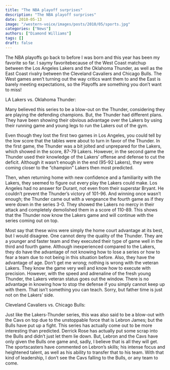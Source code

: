 ```yaml
---
title: "The NBA playoff surprises"
description: "The NBA playoff surprises"
date: 2010-05-13
image: "/western-voice/images/posts/2010/05/sports.jpg"
categories: ["News"]
authors: ["Diamond Williams"]
tags: []
draft: false
---
```

The NBA playoffs go back to before I was born and this year has been my favorite so far. I saymy favoritebecause of the West Coast matchup between the Los Angeles Lakers and the Oklahoma Thunder, as well as the East Coast rivalry between the Cleveland Cavaliers and Chicago Bulls. The West games aren’t turning out the way critics want them to and the East is barely meeting expectations, so the Playoffs are something you don’t want to miss!

LA Lakers vs. Oklahoma Thunder:

Many believed this series to be a blow-out on the Thunder, considering they are playing the defending champions. But, the Thunder had different plans. They have been showing their obvious advantage over the Lakers by using their running game and young legs to run the Lakers out of the gym.

Even though they lost the first two games in Los Angeles, you could tell by the low score that the tables were about to turn in favor of the Thunder. In the first game, the Thunder was a bit jolted and unprepared for the Lakers, which showed in the score, 87-79 Lakers. However, in the second game the Thunder used their knowledge of the Lakers’ offense and defense to cut the deficit. Although it wasn’t enough in the end (95-92 Lakers), they were coming closer to the “champion” Lakers then most predicted.

Then, when returning home with new confidence and a familiarity with the Lakers, they seemed to figure out every play the Lakers could make. Los Angeles had no answer for Durant, not even from their superstar Bryant. He couldn’t prevent the Thunder’s victory of 101-96. And winning once wasn’t enough; the Thunder came out with a vengeance the fourth game as if they were down in the series 3-0. They showed the Lakers no mercy in their attack and completely demolished them in a score of 110-89. This shows that the Thunder now know the Lakers game and will continue with the series coming out on top.

Most say that these wins were simply the home court advantage at its best, but I would disagree. One cannot deny the quality of the Thunder. They are a younger and faster team and they executed their type of game well in the third and fourth game. Although inexperienced compared to the Lakers, they do have the advantage of not knowing how to lose a series or how to fear a team due to not being in this situation before. Also, they have the advantage of age. Don’t get me wrong; nothing is wrong with the veteran Lakers. They know the game very well and know how to execute with precision. However, with the speed and adrenaline of the fresh young Thunder, the Lakers veteran status goes out the window. There is no advantage in knowing how to stop the defense if you simply cannot keep up with them. That isn’t something you can teach. Sorry, but father time is just not on the Lakers’ side.

Cleveland Cavaliers vs. Chicago Bulls:

Just like the Lakers-Thunder series, this was also said to be a blow-out with the Cavs on top due to the unstoppable force that is Lebron James; but the Bulls have put up a fight. This series has actually come out to be more interesting than predicted. Derrick Rose has actually put some scrap into the Bulls and didn’t just let them lie down. But, Lebron and the Cavs have only given the Bulls one game and, sadly, I believe that is all they will get. The sportscasters have commented on Lebron’s skills; his intense focus and heightened talent, as well as his ability to transfer that to his team. With that kind of leadership, I don’t see the Cavs falling to the Bulls, or any team to come.